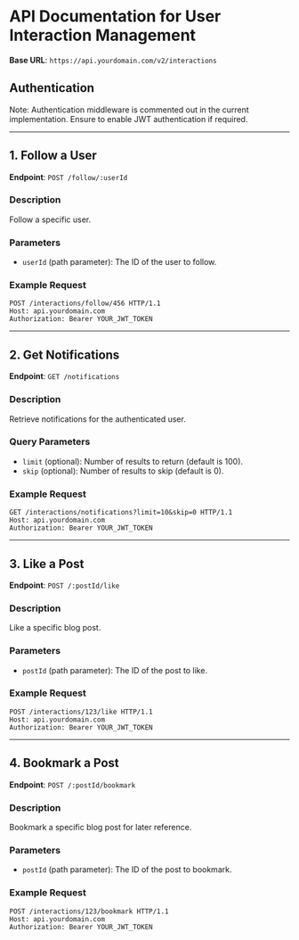 # API Documentation for User Interaction Management

**Base URL**: `https://api.yourdomain.com/v2/interactions`

## Authentication

Note: Authentication middleware is commented out in the current implementation. Ensure to enable JWT authentication if required.

---

## **1. Follow a User**

**Endpoint**: `POST /follow/:userId`

### Description

Follow a specific user.

### Parameters

- `userId` (path parameter): The ID of the user to follow.

### Example Request

```http
POST /interactions/follow/456 HTTP/1.1
Host: api.yourdomain.com
Authorization: Bearer YOUR_JWT_TOKEN
```

---

## **2. Get Notifications**

**Endpoint**: `GET /notifications`

### Description

Retrieve notifications for the authenticated user.

### Query Parameters

- `limit` (optional): Number of results to return (default is 100).
- `skip` (optional): Number of results to skip (default is 0).

### Example Request

```http
GET /interactions/notifications?limit=10&skip=0 HTTP/1.1
Host: api.yourdomain.com
Authorization: Bearer YOUR_JWT_TOKEN
```

---

## **3. Like a Post**

**Endpoint**: `POST /:postId/like`

### Description

Like a specific blog post.

### Parameters

- `postId` (path parameter): The ID of the post to like.

### Example Request

```http
POST /interactions/123/like HTTP/1.1
Host: api.yourdomain.com
Authorization: Bearer YOUR_JWT_TOKEN
```

---

## **4. Bookmark a Post**

**Endpoint**: `POST /:postId/bookmark`

### Description

Bookmark a specific blog post for later reference.

### Parameters

- `postId` (path parameter): The ID of the post to bookmark.

### Example Request

```http
POST /interactions/123/bookmark HTTP/1.1
Host: api.yourdomain.com
Authorization: Bearer YOUR_JWT_TOKEN
```
